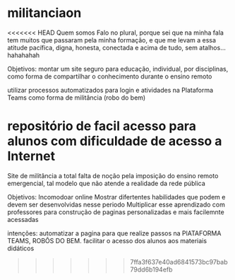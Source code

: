 # militanciaon
<<<<<<< HEAD
Quem somos  Falo no plural, porque sei que na minha fala tem muitos que passaram pela minha formação, e que me levam a essa atitude pacífica, digna, honesta, conectada e acima de tudo, sem atalhos… hahahahah  

Objetivos: 
montar um site seguro para educação, individual, por disciplinas, como forma de compartilhar
o conhecimento durante o ensino remoto

utilizar processos automatizados para login e atividades na Plataforma Teams
como forma de militância (robo do bem)

repositório de facil acesso para alunos com dificuldade de acesso a Internet
=======

Site de militância a total falta de noção pela imposição do ensino remoto emergencial, tal modelo que não atende a realidade da rede pública

Objetivos:
Incomodoar online
Mostrar difertentes habilidades que podem e devem ser desenvolvidas nesse periodo
Multiplicar esse aprendizado com professores para construção de paginas personalizadas e mais facilemnte acessadas

intenções: automatizar a pagina para que realize passos na PlATAFORMA TEAMS, ROBÔS DO BEM.
facilitar o acesso dos alunos aos materiais didáticos

>>>>>>> 7ffa3f637e40ad6841573bc97bab79dd6b194efb

